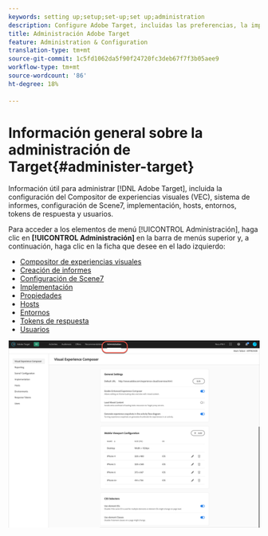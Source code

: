 ```yaml
---
keywords: setting up;setup;set-up;set up;administration
description: Configure Adobe Target, incluidas las preferencias, la implementación, la administración de usuarios, las propiedades, la configuración de Scene7, la administración de hosts y los tokens de respuesta.
title: Administración Adobe Target
feature: Administration & Configuration
translation-type: tm+mt
source-git-commit: 1c5fd1062da5f90f24720fc3deb67f7f3b05aee9
workflow-type: tm+mt
source-wordcount: '86'
ht-degree: 18%

---
```



# Información general sobre la administración de Target{#administer-target}

Información útil para administrar [!DNL Adobe Target], incluida la configuración del Compositor de experiencias visuales (VEC), sistema de informes, configuración de Scene7, implementación, hosts, entornos, tokens de respuesta y usuarios.

Para acceder a los elementos de menú [!UICONTROL Administración], haga clic en **[!UICONTROL Administración]** en la barra de menús superior y, a continuación, haga clic en la ficha que desee en el lado izquierdo:

* [Compositor de experiencias visuales](/help/administrating-target/visual-experience-composer-set-up.md)
* [Creación de informes](/help/administrating-target/reporting.md)
* [Configuración de Scene7](/help/administrating-target/scene7-settings.md)
* [Implementación](/help/c-implementing-target/implementing-target.md)
* [Propiedades](/help/administrating-target/c-user-management/property-channel/property-channel.md)
* [Hosts](/help/administrating-target/hosts.md)
* [Entornos](/help/administrating-target/environments.md)
* [Tokens de respuesta](/help/administrating-target/response-tokens.md)
* [Usuarios](/help/administrating-target/c-user-management/user-management.md)

![Menú Administración de Adobe Target](/help/administrating-target/assets/administration.png)